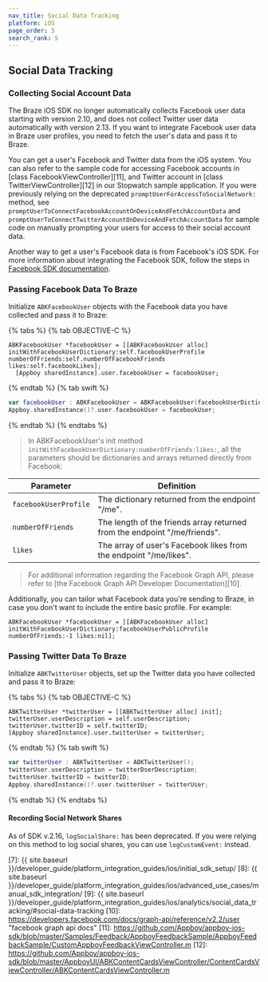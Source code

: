 ```yaml
---
nav_title: Social Data Tracking
platform: iOS
page_order: 5
search_rank: 5
---
```

## Social Data Tracking

### Collecting Social Account Data

The Braze iOS SDK no longer automatically collects Facebook user data starting with version 2.10, and does not collect Twitter user data automatically with version 2.13. If you want to integrate Facebook user data in Braze user profiles, you need to fetch the user's data and pass it to Braze.

You can get a user's Facebook and Twitter data from the iOS system. You can also refer to the sample code for accessing Facebook accounts in [class FacebookViewController][11], and Twitter account in [class TwitterViewController][12] in our Stopwatch sample application. If you were previously relying on the deprecated `promptUserForAccessToSocialNetwork:` method, see `promptUserToConnectFacebookAccountOnDeviceAndFetchAccountData` and `promptUserToConnectTwitterAccountOnDeviceAndFetchAccountData` for sample code on manually prompting your users for access to their social account data.

Another way to get a user's Facebook data is from Facebook's iOS SDK. For more information about integrating the Facebook SDK, follow the steps in [Facebook SDK documentation][2].

### Passing Facebook Data To Braze

Initialize `ABKFacebookUser` objects with the Facebook data you have collected and pass it to Braze:

{% tabs %}
{% tab OBJECTIVE-C %}

```objc
ABKFacebookUser *facebookUser = [[ABKFacebookUser alloc] initWithFacebookUserDictionary:self.facebookUserProfile numberOfFriends:self.numberOfFacebookFriends likes:self.facebookLikes];
  [Appboy sharedInstance].user.facebookUser = facebookUser;
```

{% endtab %}
{% tab swift %}

```swift
var facebookUser : ABKFacebookUser = ABKFacebookUser(facebookUserDictionary: facebookUserDictionary, numberOfFriends: numberOfFriends, likes: likes);
Appboy.sharedInstance()?.user.facebookUser = facebookUser;
```

{% endtab %}
{% endtabs %}

>  In ABKFacebookUser's init method `initWithFacebookUserDictionary:numberOfFriends:likes:`, all the parameters should be dictionaries and arrays returned directly from Facebook:

| Parameter | Definition |
| --------- | ---------- |
|`facebookUserProfile`| The dictionary returned from the endpoint "/me".|
| `numberOfFriends`| The length of the friends array returned from the endpoint "/me/friends".|
| `likes` | The array of user's Facebook likes from the endpoint "/me/likes". |

>  For additional information regarding the Facebook Graph API, please refer to [the Facebook Graph API Developer Documentation][10].

Additionally, you can tailor what Facebook data you're sending to Braze, in case you don't want to include the entire basic profile. For example:

```objc
ABKFacebookUser *facebookUser = [[ABKFacebookUser alloc] initWithFacebookUserDictionary:facebookUserPublicProfile numberOfFriends:-1 likes:nil];  
```

### Passing Twitter Data To Braze

Initialize `ABKTwitterUser` objects, set up the Twitter data you have collected and pass it to Braze:

{% tabs %}
{% tab OBJECTIVE-C %}

```objc
ABKTwitterUser *twitterUser = [[ABKTwitterUser alloc] init];
twitterUser.userDescription = self.userDescription;
twitterUser.twitterID = self.twitterID;
[Appboy sharedInstance].user.twitterUser = twitterUser;
```

{% endtab %}
{% tab swift %}

```swift
var twitterUser : ABKTwitterUser = ABKTwitterUser();
twitterUser.userDescription = twitterDserDescription;
twitterUser.twitterID = twitterID;
Appboy.sharedInstance()?.user.twitterUser = twitterUser;
```

{% endtab %}
{% endtabs %}

#### Recording Social Network Shares

As of SDK v.2.16, `logSocialShare:` has been deprecated. If you were relying on this method to log social shares, you can use `logCustomEvent:` instead.

[2]: https://developers.facebook.com/docs/ios "facebook ios sdk docs"
[3]: https://developers.facebook.com/docs/getting-started/facebook-sdk-for-ios/ "create a facebook app"
[4]: https://github.com/Appboy/appboy-ios-sdk/blob/master/Example/Stopwatch/SocialNetworkViewController.m
[7]: {{ site.baseurl }}/developer_guide/platform_integration_guides/ios/initial_sdk_setup/
[8]: {{ site.baseurl }}/developer_guide/platform_integration_guides/ios/advanced_use_cases/manual_sdk_integration/
[9]: {{ site.baseurl }}/developer_guide/platform_integration_guides/ios/analytics/social_data_tracking/#social-data-tracking
[10]: https://developers.facebook.com/docs/graph-api/reference/v2.2/user "facebook graph api docs"
[11]: https://github.com/Appboy/appboy-ios-sdk/blob/master/Samples/Feedback/AppboyFeedbackSample/AppboyFeedbackSample/CustomAppboyFeedbackViewController.m
[12]: https://github.com/Appboy/appboy-ios-sdk/blob/master/AppboyUI/ABKContentCardsViewController/ContentCardsViewController/ABKContentCardsViewController.m
